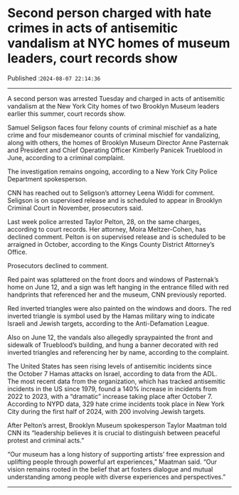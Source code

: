 # Second person charged with hate crimes in acts of antisemitic vandalism at NYC homes of museum leaders, court records show

Published :`2024-08-07 22:14:36`

---

A second person was arrested Tuesday and charged in acts of antisemitic vandalism at the New York City homes of two Brooklyn Museum leaders earlier this summer, court records show.

Samuel Seligson faces four felony counts of criminal mischief as a hate crime and four misdemeanor counts of criminal mischief for vandalizing, along with others, the homes of Brooklyn Museum Director Anne Pasternak and President and Chief Operating Officer Kimberly Panicek Trueblood in June, according to a criminal complaint.

The investigation remains ongoing, according to a New York City Police Department spokesperson.

CNN has reached out to Seligson’s attorney Leena Widdi for comment. Seligson is on supervised release and is scheduled to appear in Brooklyn Criminal Court in November, prosecutors said.

Last week police arrested Taylor Pelton, 28, on the same charges, according to court records. Her attorney, Moira Meltzer-Cohen, has declined comment. Pelton is on supervised release and is scheduled to be arraigned in October, according to the Kings County District Attorney’s Office.

Prosecutors declined to comment.

Red paint was splattered on the front doors and windows of Pasternak’s home on June 12, and a sign was left hanging in the entrance filled with red handprints that referenced her and the museum, CNN previously reported.

Red inverted triangles were also painted on the windows and doors. The red inverted triangle is symbol used by the Hamas military wing to indicate Israeli and Jewish targets, according to the Anti-Defamation League.

Also on June 12, the vandals also allegedly spraypainted the front and sidewalk of Trueblood’s building, and hung a banner decorated with red inverted triangles and referencing her by name, according to the complaint.

The United States has seen rising levels of antisemitic incidents since the October 7 Hamas attacks on Israel, according to data from the ADL. The most recent data from the organization, which has tracked antisemitic incidents in the US since 1979, found a 140% increase in incidents from 2022 to 2023, with a “dramatic” increase taking place after October 7. According to NYPD data, 329 hate crime incidents took place in New York City during the first half of 2024, with 200 involving Jewish targets.

After Pelton’s arrest, Brooklyn Museum spokesperson Taylor Maatman told CNN its “leadership believes it is crucial to distinguish between peaceful protest and criminal acts.”

“Our museum has a long history of supporting artists’ free expression and uplifting people through powerful art experiences,” Maatman said. “Our vision remains rooted in the belief that art fosters dialogue and mutual understanding among people with diverse experiences and perspectives.”

---

